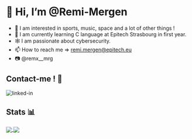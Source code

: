 # 👋 Hi, I’m @Remi-Mergen
- 👀 I am interested in sports, music, space and a lot of other things !
- 🌱 I am currently learning C language at Epitech Strasbourg in first year.
- 🕸 I am passionate about cybersecurity.
- 📫 How to reach me  => remi.mergen@epitech.eu
- 📷 @remx__mrg

##

## Contact-me ! 📝

[<img align="left" alt="linked-in" src="https://img.shields.io/badge/LinkedIn-0077B5?style=for-the-badge&logo=linkedin&logoColor=white" />](https://www.linkedin.com/in/r%C3%A9mi-m-51a495200/)
<br clear="left">

##

## Stats 📊

<a href="https://github.com/Remi-Mergen/github-readme-stats">
    <img align="center" src="https://github-readme-stats.vercel.app/api?username=Remi-Mergen&bg_color=30,FF5733,C352FF&title_color=fff&text_color=fff&show_icons=true&icon_color=fff" />
</a>

<a href="https://github.com/Remi-Mergen/convoychat">
    <img align="center" src="https://github-readme-stats.vercel.app/api/top-langs/?username=Remi-Mergen&bg_color=320,C352FF,36D4FF&title_color=fff&text_color=fff&show_icons=true&icon_color=fff" />
</a>

<!-- username=Remi-Mergen -->
